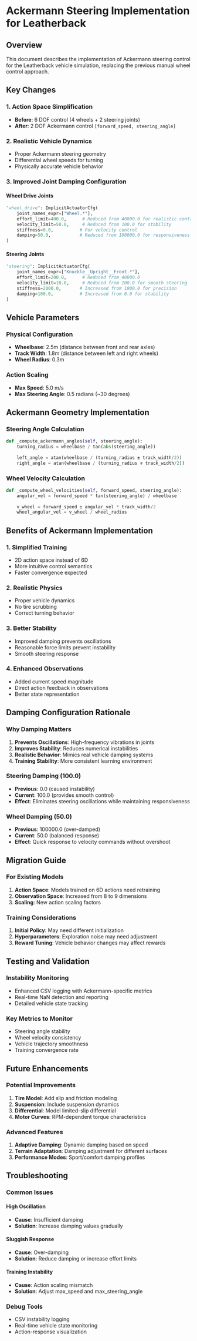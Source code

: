# Ackermann Steering Implementation for Leatherback

## Overview

This document describes the implementation of Ackermann steering control for the Leatherback vehicle simulation, replacing the previous manual wheel control approach.

## Key Changes

### 1. Action Space Simplification
- **Before**: 6 DOF control (4 wheels + 2 steering joints)
- **After**: 2 DOF Ackermann control `[forward_speed, steering_angle]`

### 2. Realistic Vehicle Dynamics
- Proper Ackermann steering geometry
- Differential wheel speeds for turning
- Physically accurate vehicle behavior

### 3. Improved Joint Damping Configuration

#### Wheel Drive Joints
```python
"wheel_drive": ImplicitActuatorCfg(
    joint_names_expr=["Wheel.*"],
    effort_limit=400.0,      # Reduced from 40000.0 for realistic control
    velocity_limit=50.0,     # Reduced from 100.0 for stability
    stiffness=0.0,          # For velocity control
    damping=50.0,           # Reduced from 100000.0 for responsiveness
)
```

#### Steering Joints
```python
"steering": ImplicitActuatorCfg(
    joint_names_expr=["Knuckle__Upright__Front.*"],
    effort_limit=200.0,      # Reduced from 40000.0
    velocity_limit=10.0,     # Reduced from 100.0 for smooth steering
    stiffness=2000.0,       # Increased from 1000.0 for precision
    damping=100.0,          # Increased from 0.0 for stability
)
```

## Vehicle Parameters

### Physical Configuration
- **Wheelbase**: 2.5m (distance between front and rear axles)
- **Track Width**: 1.8m (distance between left and right wheels)
- **Wheel Radius**: 0.3m

### Action Scaling
- **Max Speed**: 5.0 m/s
- **Max Steering Angle**: 0.5 radians (~30 degrees)

## Ackermann Geometry Implementation

### Steering Angle Calculation
```python
def _compute_ackermann_angles(self, steering_angle):
    turning_radius = wheelbase / tan(abs(steering_angle))
    
    left_angle = atan(wheelbase / (turning_radius ± track_width/2))
    right_angle = atan(wheelbase / (turning_radius ∓ track_width/2))
```

### Wheel Velocity Calculation
```python
def _compute_wheel_velocities(self, forward_speed, steering_angle):
    angular_vel = forward_speed * tan(steering_angle) / wheelbase
    
    v_wheel = forward_speed ± angular_vel * track_width/2
    wheel_angular_vel = v_wheel / wheel_radius
```

## Benefits of Ackermann Implementation

### 1. **Simplified Training**
- 2D action space instead of 6D
- More intuitive control semantics
- Faster convergence expected

### 2. **Realistic Physics**
- Proper vehicle dynamics
- No tire scrubbing
- Correct turning behavior

### 3. **Better Stability**
- Improved damping prevents oscillations
- Reasonable force limits prevent instability
- Smooth steering response

### 4. **Enhanced Observations**
- Added current speed magnitude
- Direct action feedback in observations
- Better state representation

## Damping Configuration Rationale

### Why Damping Matters
1. **Prevents Oscillations**: High-frequency vibrations in joints
2. **Improves Stability**: Reduces numerical instabilities
3. **Realistic Behavior**: Mimics real vehicle damping systems
4. **Training Stability**: More consistent learning environment

### Steering Damping (100.0)
- **Previous**: 0.0 (caused instability)
- **Current**: 100.0 (provides smooth control)
- **Effect**: Eliminates steering oscillations while maintaining responsiveness

### Wheel Damping (50.0)
- **Previous**: 100000.0 (over-damped)
- **Current**: 50.0 (balanced response)
- **Effect**: Quick response to velocity commands without overshoot

## Migration Guide

### For Existing Models
1. **Action Space**: Models trained on 6D actions need retraining
2. **Observation Space**: Increased from 8 to 9 dimensions
3. **Scaling**: New action scaling factors

### Training Considerations
1. **Initial Policy**: May need different initialization
2. **Hyperparameters**: Exploration noise may need adjustment
3. **Reward Tuning**: Vehicle behavior changes may affect rewards

## Testing and Validation

### Instability Monitoring
- Enhanced CSV logging with Ackermann-specific metrics
- Real-time NaN detection and reporting
- Detailed vehicle state tracking

### Key Metrics to Monitor
- Steering angle stability
- Wheel velocity consistency
- Vehicle trajectory smoothness
- Training convergence rate

## Future Enhancements

### Potential Improvements
1. **Tire Model**: Add slip and friction modeling
2. **Suspension**: Include suspension dynamics
3. **Differential**: Model limited-slip differential
4. **Motor Curves**: RPM-dependent torque characteristics

### Advanced Features
1. **Adaptive Damping**: Dynamic damping based on speed
2. **Terrain Adaptation**: Damping adjustment for different surfaces
3. **Performance Modes**: Sport/comfort damping profiles

## Troubleshooting

### Common Issues

#### High Oscillation
- **Cause**: Insufficient damping
- **Solution**: Increase damping values gradually

#### Sluggish Response
- **Cause**: Over-damping
- **Solution**: Reduce damping or increase effort limits

#### Training Instability
- **Cause**: Action scaling mismatch
- **Solution**: Adjust max_speed and max_steering_angle

### Debug Tools
- CSV instability logging
- Real-time vehicle state monitoring
- Action-response visualization
